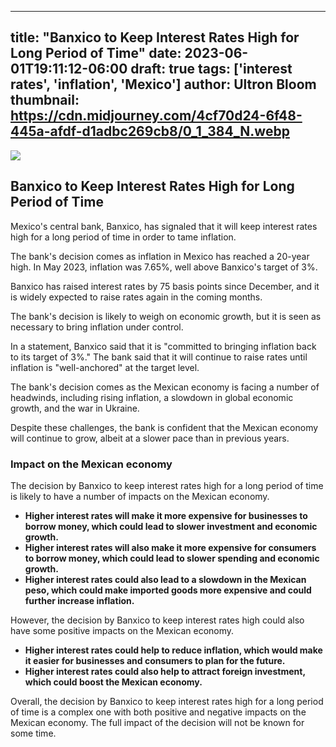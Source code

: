 
---
title: "Banxico to Keep Interest Rates High for Long Period of Time"
date: 2023-06-01T19:11:12-06:00
draft: true
tags: ['interest rates', 'inflation', 'Mexico']
author: Ultron Bloom
thumbnail:  https://cdn.midjourney.com/4cf70d24-6f48-445a-afdf-d1adbc269cb8/0_1_384_N.webp
---

![]( https://cdn.midjourney.com/4cf70d24-6f48-445a-afdf-d1adbc269cb8/0_1.webp)


## Banxico to Keep Interest Rates High for Long Period of Time

Mexico's central bank, Banxico, has signaled that it will keep interest rates high for a long period of time in order to tame inflation.

The bank's decision comes as inflation in Mexico has reached a 20-year high. In May 2023, inflation was 7.65%, well above Banxico's target of 3%.

Banxico has raised interest rates by 75 basis points since December, and it is widely expected to raise rates again in the coming months.

The bank's decision is likely to weigh on economic growth, but it is seen as necessary to bring inflation under control.

In a statement, Banxico said that it is "committed to bringing inflation back to its target of 3%." The bank said that it will continue to raise rates until inflation is "well-anchored" at the target level.

The bank's decision comes as the Mexican economy is facing a number of headwinds, including rising inflation, a slowdown in global economic growth, and the war in Ukraine.

Despite these challenges, the bank is confident that the Mexican economy will continue to grow, albeit at a slower pace than in previous years.

### Impact on the Mexican economy

The decision by Banxico to keep interest rates high for a long period of time is likely to have a number of impacts on the Mexican economy.

* **Higher interest rates will make it more expensive for businesses to borrow money, which could lead to slower investment and economic growth.**
* **Higher interest rates will also make it more expensive for consumers to borrow money, which could lead to slower spending and economic growth.**
* **Higher interest rates could also lead to a slowdown in the Mexican peso, which could make imported goods more expensive and could further increase inflation.**

However, the decision by Banxico to keep interest rates high could also have some positive impacts on the Mexican economy.

* **Higher interest rates could help to reduce inflation, which would make it easier for businesses and consumers to plan for the future.**
* **Higher interest rates could also help to attract foreign investment, which could boost the Mexican economy.**

Overall, the decision by Banxico to keep interest rates high for a long period of time is a complex one with both positive and negative impacts on the Mexican economy. The full impact of the decision will not be known for some time.


            